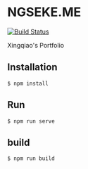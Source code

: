 # NGSEKE.ME
[![Build Status](https://travis-ci.com/ngseke/ngseke.me.svg?branch=dev)](https://travis-ci.com/ngseke/ngseke.me)

Xingqiao's Portfolio

## Installation

```
$ npm install
```

## Run
```
$ npm run serve
```

## build
```
$ npm run build
```
